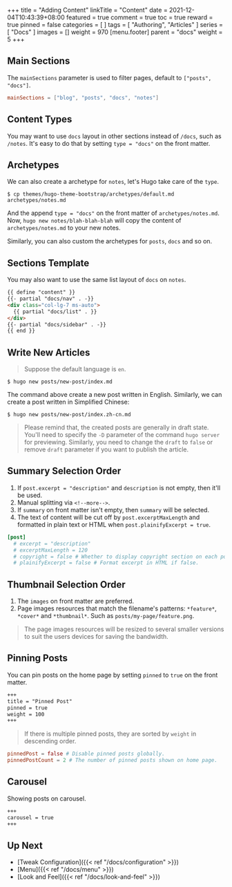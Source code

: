 +++
title = "Adding Content"
linkTitle = "Content"
date = 2021-12-04T10:43:39+08:00
featured = true
comment = true
toc = true
reward = true
pinned = false
categories = [
]
tags = [
  "Authoring",
  "Articles"
]
series = [
  "Docs"
]
images = []
weight = 970
[menu.footer]
  parent = "docs"
  weight = 5
+++

## Main Sections

The `mainSections` parameter is used to filter pages, default to `["posts", "docs"]`.

```toml {title="config/_default/params.toml"}
mainSections = ["blog", "posts", "docs", "notes"]
```

## Content Types

You may want to use `docs` layout in other sections instead of `/docs`, such as `/notes`.
It's easy to do that by setting `type = "docs"` on the front matter. 

## Archetypes

We can also create a archetype for `notes`, let's Hugo take care of the `type`.

```shell
$ cp themes/hugo-theme-bootstrap/archetypes/default.md archetypes/notes.md
```

And the append `type = "docs"` on the front matter of `archetypes/notes.md`. Now, `hugo new notes/blah-blah-blah` will copy the content of `archetypes/notes.md` to your new notes.

Similarly, you can also custom the archetypes for `posts`, `docs` and so on.

## Sections Template

You may also want to use the same list layout of `docs` on `notes`.

```html {title="layouts/notes/list.html"}
{{ define "content" }}
{{- partial "docs/nav" . -}}
<div class="col-lg-7 ms-auto">
  {{ partial "docs/list" . }}
</div>
{{- partial "docs/sidebar" . -}}
{{ end }}
```

## Write New Articles

> Suppose the default language is `en`.

```shell
$ hugo new posts/new-post/index.md
```

The command above create a new post written in English. Similarly, we can create a post written in Simplified Chinese:

```shell
$ hugo new posts/new-post/index.zh-cn.md
```

> Please remind that, the created posts are generally in draft state. You'll need to specify the `-D` parameter of the command `hugo server` for previewing.
> Similarly, you need to change the `draft` to `false` or remove `draft` parameter if you want to publish the article.

## Summary Selection Order

1. If `post.excerpt = "description"` and `description` is not empty, then it'll be used.
1. Manual splitting via <code>&lt;!--more--&gt;</code>.
1. If `summary` on front matter isn't empty, then `summary` will be selected.
1. The text of content will be cut off by `post.excerptMaxLength` and formatted in plain text or HTML when `post.plainifyExcerpt = true`.

```toml {title="config/_default/params.toml"}
[post]
  # excerpt = "description"
  # excerptMaxLength = 120
  # copyright = false # Whether to display copyright section on each post.
  # plainifyExcerpt = false # Format excerpt in HTML if false.
```

## Thumbnail Selection Order

1. The `images` on front matter are preferred.
1. Page images resources that match the filename's patterns: `*feature*`, `*cover*` and `*thumbnail*`. Such as `posts/my-page/feature.png`.

> The page images resources will be resized to several smaller versions to suit the users devices for saving the bandwidth.

## Pinning Posts

You can pin posts on the home page by setting `pinned` to `true` on the front matter.

```markdown
+++
title = "Pinned Post"
pinned = true
weight = 100
+++
```

> If there is multiple pinned posts, they are sorted by `weight` in descending order.

```toml {title="config/_default/params.toml"}
pinnedPost = false # Disable pinned posts globally.
pinnedPostCount = 2 # The number of pinned posts shown on home page.
```

## Carousel

Showing posts on carousel.

```markdown
+++
carousel = true
+++
```

## Up Next

- [Tweak Configuration]({{< ref "/docs/configuration" >}})
- [Menu]({{< ref "/docs/menu" >}})
- [Look and Feel]({{< ref "/docs/look-and-feel" >}})
